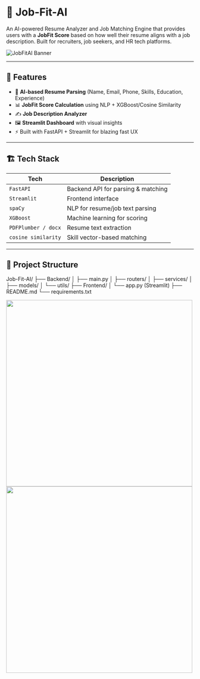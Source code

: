 # 📄 Job-Fit-AI

An AI-powered Resume Analyzer and Job Matching Engine that provides users with a **JobFit Score** based on how well their resume aligns with a job description. Built for recruiters, job seekers, and HR tech platforms.

![JobFitAI Banner](https://via.placeholder.com/1000x300?text=JobFitAI+Banner) <!-- Replace with your actual banner -->

---

## 🚀 Features

- 🧠 **AI-based Resume Parsing** (Name, Email, Phone, Skills, Education, Experience)
- 📊 **JobFit Score Calculation** using NLP + XGBoost/Cosine Similarity
- ✍️ **Job Description Analyzer**
- 🖼️ **Streamlit Dashboard** with visual insights
- ⚡ Built with FastAPI + Streamlit for blazing fast UX

---

## 🏗️ Tech Stack

| Tech             | Description                       |
|------------------|-----------------------------------|
| `FastAPI`        | Backend API for parsing & matching|
| `Streamlit`      | Frontend interface                |
| `spaCy`          | NLP for resume/job text parsing   |
| `XGBoost`        | Machine learning for scoring      |
| `PDFPlumber / docx` | Resume text extraction         |
| `cosine similarity`| Skill vector-based matching     |

---

## 📂 Project Structure

Job-Fit-AI/
├── Backend/
│ ├── main.py
│ ├── routers/
│ ├── services/
│ ├── models/
│ └── utils/
├── Frontend/
│ └── app.py (Streamlit)
├── README.md
└── requirements.txt


<img src="https://via.placeholder.com/600x400?text=Resume+Upload+Page" width="500"/> <img src="https://via.placeholder.com/600x400?text=Match+Score+Dashboard" width="500"/>